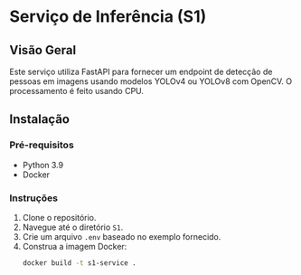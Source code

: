 # Serviço de Inferência (S1)

## Visão Geral
Este serviço utiliza FastAPI para fornecer um endpoint de detecção de pessoas em imagens usando modelos YOLOv4 ou YOLOv8 com OpenCV. O processamento é feito usando CPU.

## Instalação

### Pré-requisitos
- Python 3.9
- Docker

### Instruções
1. Clone o repositório.
2. Navegue até o diretório `S1`.
3. Crie um arquivo `.env` baseado no exemplo fornecido.
4. Construa a imagem Docker:
   ```bash
   docker build -t s1-service .
